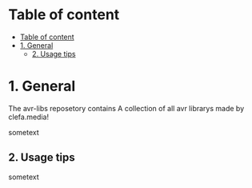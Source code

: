 # Table of content
- [Table of content](#table-of-content)
- [1. General](#1-general)
  - [2. Usage tips](#2-usage-tips)

<a name="desc"></a>
# 1. General
The avr-libs reposetory contains 
A collection of all avr librarys made by clefa.media!

sometext

<a name="usage"></a>
## 2. Usage tips

sometext